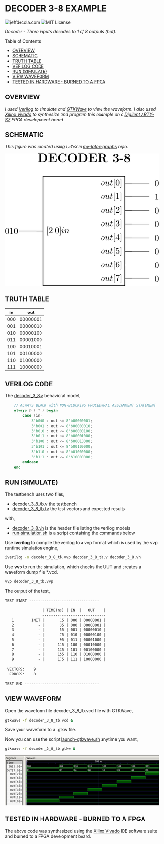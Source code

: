 # DECODER 3-8 EXAMPLE

[![jeffdecola.com](https://img.shields.io/badge/website-jeffdecola.com-blue)](https://jeffdecola.com)
[![MIT License](https://img.shields.io/:license-mit-blue.svg)](https://jeffdecola.mit-license.org)

_Decoder - Three inputs decodes to 1 of 8 outputs (hot)._

Table of Contents

* [OVERVIEW](https://github.com/JeffDeCola/my-verilog-examples/tree/master/combinational-logic/decoders-and-encoders/decoder_3_8#overview)
* [SCHEMATIC](https://github.com/JeffDeCola/my-verilog-examples/tree/master/combinational-logic/decoders-and-encoders/decoder_3_8#schematic)
* [TRUTH TABLE](https://github.com/JeffDeCola/my-verilog-examples/tree/master/combinational-logic/decoders-and-encoders/decoder_3_8#truth-table)
* [VERILOG CODE](https://github.com/JeffDeCola/my-verilog-examples/tree/master/combinational-logic/decoders-and-encoders/decoder_3_8#verilog-code)
* [RUN (SIMULATE)](https://github.com/JeffDeCola/my-verilog-examples/tree/master/combinational-logic/decoders-and-encoders/decoder_3_8#run-simulate)
* [VIEW WAVEFORM](https://github.com/JeffDeCola/my-verilog-examples/tree/master/combinational-logic/decoders-and-encoders/decoder_3_8#view-waveform)
* [TESTED IN HARDWARE - BURNED TO A FPGA](https://github.com/JeffDeCola/my-verilog-examples/tree/master/combinational-logic/decoders-and-encoders/decoder_3_8#tested-in-hardware---burned-to-a-fpga)

## OVERVIEW

_I used
[iverilog](https://github.com/JeffDeCola/my-cheat-sheets/tree/master/hardware/tools/simulation/iverilog-cheat-sheet)
to simulate and
[GTKWave](https://github.com/JeffDeCola/my-cheat-sheets/tree/master/hardware/tools/simulation/gtkwave-cheat-sheet)
to view the waveform. I also used
[Xilinx Vivado](https://github.com/JeffDeCola/my-cheat-sheets/tree/master/hardware/tools/synthesis/xilinx-vivado-cheat-sheet)
to synthesize and program this example on a
[Digilent ARTY-S7](https://github.com/JeffDeCola/my-cheat-sheets/tree/master/hardware/development/fpga-development-boards/digilent-arty-s7-cheat-sheet)
FPGA development board._

## SCHEMATIC

_This figure was created using `LaTeX` in
[my-latex-graphs](https://github.com/JeffDeCola/my-latex-graphs/tree/master/mathematics/applied/electrical-engineering/combinational-logic/decoder-3-8)
repo._

<p align="center">
    <img src="svgs/decoder-3-8.svg"
    align="middle"
</p>

## TRUTH TABLE

| in     | out     |
|:-----:|:--------:|
| 000   | 00000001 |
| 001   | 00000010 |
| 010   | 00000100 |
| 011   | 00001000 |
| 100   | 00010001 |
| 101   | 00100000 |
| 110   | 01000000 |
| 111   | 10000000 |

## VERILOG CODE

The
[decoder_3_8.v](https://github.com/JeffDeCola/my-verilog-examples/blob/master/combinational-logic/decoders-and-encoders/decoder_3_8/decoder_3_8.v)
behavioral model,

```verilog
    // ALWAYS BLOCK with NON-BLOCKING PROCEDURAL ASSIGNMENT STATEMENT
    always @ ( * ) begin
        case (in)
            3'b000 : out <= 8'b00000001;
            3'b001 : out <= 8'b00000010;
            3'b010 : out <= 8'b00000100;
            3'b011 : out <= 8'b00001000;
            3'b100 : out <= 8'b00010000;
            3'b101 : out <= 8'b00100000;
            3'b110 : out <= 8'b01000000;
            3'b111 : out <= 8'b10000000;
        endcase
    end
```

## RUN (SIMULATE)

The testbench uses two files,

* [decoder_3_8_tb.v](https://github.com/JeffDeCola/my-verilog-examples/blob/master/combinational-logic/decoders-and-encoders/decoder_3_8/decoder_3_8_tb.v)
  the testbench
* [decoder_3_8_tb.tv](https://github.com/JeffDeCola/my-verilog-examples/blob/master/combinational-logic/decoders-and-encoders/decoder_3_8/decoder_3_8_tb.tv)
  the test vectors and expected results

with,

* [decoder_3_8.vh](https://github.com/JeffDeCola/my-verilog-examples/blob/master/combinational-logic/decoders-and-encoders/decoder_3_8/decoder_3_8.vh)
  is the header file listing the verilog models
* [run-simulation.sh](https://github.com/JeffDeCola/my-verilog-examples/blob/master/combinational-logic/decoders-and-encoders/decoder_3_8/run-simulation.sh)
  is a script containing the commands below

Use **iverilog** to compile the verilog to a vvp format
which is used by the vvp runtime simulation engine,

```bash
iverilog -o decoder_3_8_tb.vvp decoder_3_8_tb.v decoder_3_8.vh
```

Use **vvp** to run the simulation, which checks the UUT
and creates a waveform dump file *.vcd.

```bash
vvp decoder_3_8_tb.vvp
```

The output of the test,

```text
TEST START --------------------------------

                 | TIME(ns) | IN  |   OUT    |
                 -----------------------------
   1        INIT |       15 | 000 | 00000001 |
   2           - |       35 | 000 | 00000001 |
   3           - |       55 | 001 | 00000010 |
   4           - |       75 | 010 | 00000100 |
   5           - |       95 | 011 | 00001000 |
   6           - |      115 | 100 | 00010000 |
   7           - |      135 | 101 | 00100000 |
   8           - |      155 | 110 | 01000000 |
   9           - |      175 | 111 | 10000000 |

 VECTORS:    9
  ERRORS:    0

TEST END ----------------------------------
```

## VIEW WAVEFORM

Open the waveform file decoder_3_8_tb.vcd file with GTKWave,

```bash
gtkwave -f decoder_3_8_tb.vcd &
```

Save your waveform to a .gtkw file.

Now you can use the script
[launch-gtkwave.sh](https://github.com/JeffDeCola/my-verilog-examples/blob/master/launch-GTKWave-script/launch-gtkwave.sh)
anytime you want,

```bash
gtkwave -f decoder_3_8_tb.gtkw &
```

![decoder_3_8-waveform.jpg](../../../docs/pics/combinational-logic/decoder_3_8-waveform.jpg)

## TESTED IN HARDWARE - BURNED TO A FPGA

The above code was synthesized using the
[Xilinx Vivado](https://github.com/JeffDeCola/my-cheat-sheets/tree/master/hardware/tools/synthesis/xilinx-vivado-cheat-sheet)
IDE software suite and burned to a FPGA development board.
